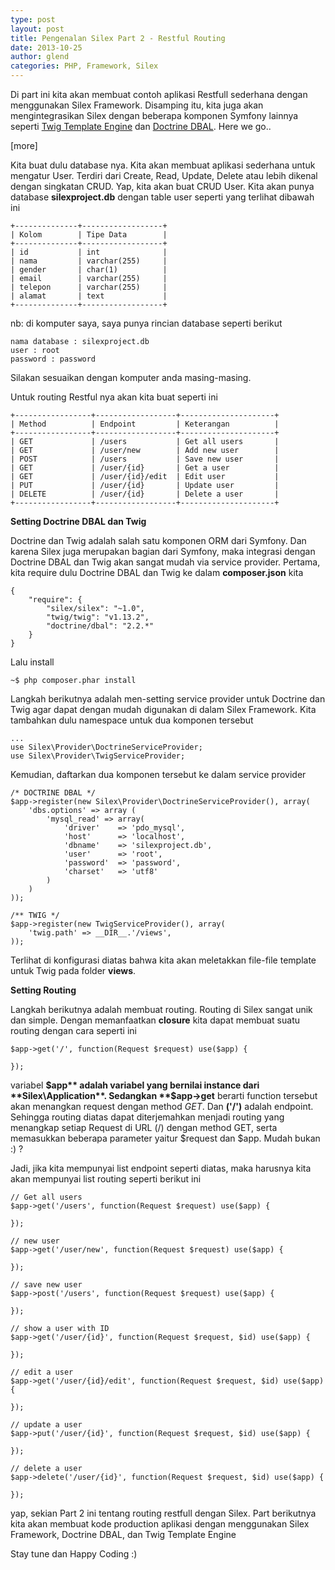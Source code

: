 ```yaml
---
type: post
layout: post
title: Pengenalan Silex Part 2 - Restful Routing
date: 2013-10-25
author: glend
categories: PHP, Framework, Silex
---
```

Di part ini kita akan membuat contoh aplikasi Restfull sederhana dengan menggunakan Silex Framework. Disamping itu, kita juga akan mengintegrasikan Silex dengan beberapa komponen Symfony lainnya seperti [Twig Template Engine](http://twig.sensiolabs.org/) dan [Doctrine DBAL](http://www.doctrine-project.org/projects/dbal.html). Here we go..

[more]

Kita buat dulu database nya. Kita akan membuat aplikasi sederhana untuk mengatur User. Terdiri dari Create, Read, Update, Delete atau lebih dikenal dengan singkatan CRUD. Yap, kita akan buat CRUD User. Kita akan punya database **silexproject.db** dengan table user seperti yang terlihat dibawah ini

    +--------------+------------------+
    | Kolom        | Tipe Data        |
    +--------------+------------------+
    | id           | int              |
    | nama         | varchar(255)     |
    | gender       | char(1)          |
    | email        | varchar(255)     |
    | telepon      | varchar(255)     |
    | alamat       | text             |
    +--------------+------------------+

nb: di komputer saya, saya punya rincian database seperti berikut
    
    nama database : silexproject.db
    user : root
    password : password

Silakan sesuaikan dengan komputer anda masing-masing.
    
Untuk routing Restful nya akan kita buat seperti ini

    +-----------------+------------------+---------------------+
    | Method          | Endpoint         | Keterangan          |
    +-----------------+------------------+---------------------+
    | GET             | /users           | Get all users       |
    | GET             | /user/new        | Add new user        |
    | POST            | /users           | Save new user       |
    | GET             | /user/{id}       | Get a user          |
    | GET             | /user/{id}/edit  | Edit user           |
    | PUT             | /user/{id}       | Update user         |
    | DELETE          | /user/{id}       | Delete a user       |
    +-----------------+------------------+---------------------+
    
**Setting Doctrine DBAL dan Twig**

Doctrine dan Twig adalah salah satu komponen ORM dari Symfony. Dan karena Silex juga merupakan bagian dari Symfony, maka integrasi dengan Doctrine DBAL dan Twig akan sangat mudah via service provider. Pertama, kita require dulu Doctrine DBAL dan Twig ke dalam **composer.json** kita

    {
        "require": {
            "silex/silex": "~1.0",
            "twig/twig": "v1.13.2",
            "doctrine/dbal": "2.2.*"
        }
    }
    
Lalu install

    ~$ php composer.phar install
    
Langkah berikutnya adalah men-setting service provider untuk Doctrine dan Twig agar dapat dengan mudah digunakan di dalam Silex Framework. Kita tambahkan dulu namespace untuk dua komponen tersebut

    ...
    use Silex\Provider\DoctrineServiceProvider;
    use Silex\Provider\TwigServiceProvider;
    
Kemudian, daftarkan dua komponen tersebut ke dalam service provider

    /* DOCTRINE DBAL */
    $app->register(new Silex\Provider\DoctrineServiceProvider(), array(
        'dbs.options' => array (
            'mysql_read' => array(
                'driver'    => 'pdo_mysql',
                'host'      => 'localhost',
                'dbname'    => 'silexproject.db',
                'user'      => 'root',
                'password'  => 'password',
                'charset'   => 'utf8'
            )
        )
    ));
    
    /** TWIG */
    $app->register(new TwigServiceProvider(), array(
        'twig.path' => __DIR__.'/views',
    ));

Terlihat di konfigurasi diatas bahwa kita akan meletakkan file-file template untuk Twig pada folder **views**.

**Setting Routing**

Langkah berikutnya adalah membuat routing. Routing di Silex sangat unik dan simple. Dengan memanfaatkan **closure** kita dapat membuat suatu routing dengan cara seperti ini

    $app->get('/', function(Request $request) use($app) {
    
    });
    
variabel **$app** adalah variabel yang bernilai instance dari **Silex\Application**. Sedangkan **$app->get** berarti function tersebut akan menangkan request dengan method *GET*. Dan **('/')**  adalah endpoint. Sehingga routing diatas dapat diterjemahkan menjadi routing yang menangkap setiap Request di URL (/) dengan method GET, serta memasukkan beberapa parameter yaitur $request dan $app. Mudah bukan :) ? 

Jadi, jika kita mempunyai list endpoint seperti diatas, maka harusnya kita akan mempunyai list routing seperti berikut ini

    // Get all users
    $app->get('/users', function(Request $request) use($app) {
    
    });
    
    // new user
    $app->get('/user/new', function(Request $request) use($app) {
    
    });
    
    // save new user
    $app->post('/users', function(Request $request) use($app) {
    
    });
    
    // show a user with ID
    $app->get('/user/{id}', function(Request $request, $id) use($app) {
    
    });
    
    // edit a user
    $app->get('/user/{id}/edit', function(Request $request, $id) use($app) {
    
    });
    
    // update a user 
    $app->put('/user/{id}', function(Request $request, $id) use($app) {
    
    });
    
    // delete a user
    $app->delete('/user/{id}', function(Request $request, $id) use($app) {
    
    });
    
yap, sekian Part 2 ini tentang routing restfull dengan Silex. Part berikutnya kita akan membuat kode production aplikasi dengan menggunakan Silex Framework, Doctrine DBAL, dan Twig Template Engine

Stay tune dan Happy Coding :)